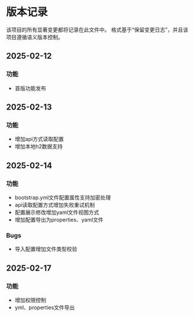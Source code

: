 # 版本记录

该项目的所有显著变更都将记录在此文件中。
格式基于“保留变更日志”，并且该项目遵循语义版本控制。


## 2025-02-12
### 功能
- 首版功能发布

## 2025-02-13
### 功能
- 增加api方式读取配置
- 增加本地h2数据支持

## 2025-02-14
### 功能
- bootstrap.yml文件配置属性支持加密处理
- api读取配置方式增加失败重试机制
- 配置展示修改增加yaml文件视图方式
- 增加配置导出为properties、yaml文件

### Bugs
- 导入配置增加文件类型校验

## 2025-02-17
### 功能
- 增加权限控制
- yml、properties文件导出